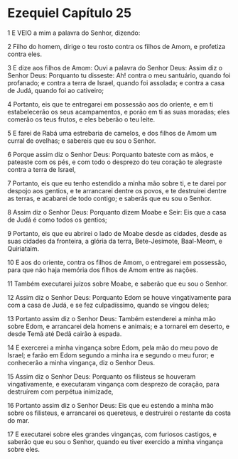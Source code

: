 # Ezequiel Capítulo 25

1	E VEIO a mim a palavra do Senhor, dizendo:

2	Filho do homem, dirige o teu rosto contra os filhos de Amom, e profetiza contra eles.

3	E dize aos filhos de Amom: Ouvi a palavra do Senhor Deus: Assim diz o Senhor Deus: Porquanto tu disseste: Ah! contra o meu santuário, quando foi profanado; e contra a terra de Israel, quando foi assolada; e contra a casa de Judá, quando foi ao cativeiro;

4	Portanto, eis que te entregarei em possessão aos do oriente, e em ti estabelecerão os seus acampamentos, e porão em ti as suas moradas; eles comerão os teus frutos, e eles beberão o teu leite.

5	E farei de Rabá uma estrebaria de camelos, e dos filhos de Amom um curral de ovelhas; e sabereis que eu sou o Senhor.

6	Porque assim diz o Senhor Deus: Porquanto bateste com as mãos, e pateaste com os pés, e com todo o desprezo do teu coração te alegraste contra a terra de Israel,

7	Portanto, eis que eu tenho estendido a minha mão sobre ti, e te darei por despojo aos gentios, e te arrancarei dentre os povos, e te destruirei dentre as terras, e acabarei de todo contigo; e saberás que eu sou o Senhor.

8	Assim diz o Senhor Deus: Porquanto dizem Moabe e Seir: Eis que a casa de Judá é como todos os gentios;

9	Portanto, eis que eu abrirei o lado de Moabe desde as cidades, desde as suas cidades da fronteira, a glória da terra, Bete-Jesimote, Baal-Meom, e Quiriataim.

10	E aos do oriente, contra os filhos de Amom, o entregarei em possessão, para que não haja memória dos filhos de Amom entre as nações.

11	Também executarei juízos sobre Moabe, e saberão que eu sou o Senhor.

12	Assim diz o Senhor Deus: Porquanto Edom se houve vingativamente para com a casa de Judá, e se fez culpadíssimo, quando se vingou deles;

13	Portanto assim diz o Senhor Deus: Também estenderei a minha mão sobre Edom, e arrancarei dela homens e animais; e a tornarei em deserto, e desde Temã até Dedã cairão à espada.

14	E exercerei a minha vingança sobre Edom, pela mão do meu povo de Israel; e farão em Edom segundo a minha ira e segundo o meu furor; e conhecerão a minha vingança, diz o Senhor Deus.

15	Assim diz o Senhor Deus: Porquanto os filisteus se houveram vingativamente, e executaram vingança com desprezo de coração, para destruírem com perpétua inimizade,

16	Portanto assim diz o Senhor Deus: Eis que eu estendo a minha mão sobre os filisteus, e arrancarei os quereteus, e destruirei o restante da costa do mar.

17	E executarei sobre eles grandes vinganças, com furiosos castigos, e saberão que eu sou o Senhor, quando eu tiver exercido a minha vingança sobre eles.

